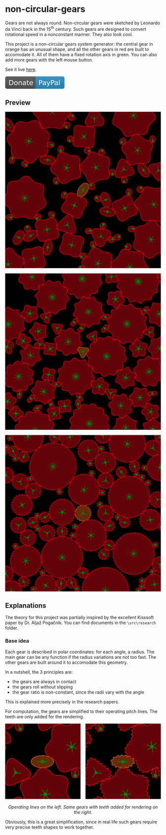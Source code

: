 # non-circular-gears
Gears are not always round. Non-circular gears were sketched by Leonardo da Vinci back in the 15<sup>th</sup> century. Such gears are designed to convert rotational speed in a nonconstant manner. They also look cool.

This project is a non-circular gears system generator: the central gear in orange has an unusual shape, and all the other gears in red are built to accomodate it. All of them have a fixed rotation axis in green. You can also add more gears with the left mouse button.

See it live [here](https://piellardj.github.io/non-circular-gears/).

[![Donate](https://raw.githubusercontent.com/piellardj/piellardj.github.io/master/images/readme/donate-paypal.svg)](https://www.paypal.com/donate/?hosted_button_id=AF7H7GEJTL95E)

## Preview

![Illustration 1](src/readme/ellipse_teeth.png)

![Illustration 2](src/readme/triangle_teeth.png)

![Illustration 3](src/readme/round_teeth.png)

## Explanations

The theory for this project was partially inspired by the excellent Kisssoft paper by Dr. Aljaž Pogačnik. You can find documents in the `\src\research` folder.

### Base idea

Each gear is described in polar coordinates: for each angle, a radius. The main gear can be any function if the radius variations are not too fast. The other gears are built around it to accomodate this geometry.

In a nutshell, the 3 principles are:
- the gears are  always in contact
- the gears roll without slipping
- the gear ratio is non-constant, since the radii vary with the angle

This is explained more precisely in the research papers.

For computation, the gears are simplified to their operating pitch lines. The teeth are only added for the rendering.

<div style="text-align:center">
    <img alt="Antialiasing result" src="src/readme/operating_lines.png"/>
    <p>
        <i>Operating lines on the left. Same gears with teeth added for rendering on the right.</i>
    </p>
</div>

Obviously, this is a great simplification, since in real life such gears require very precise teeth shapes to work together.